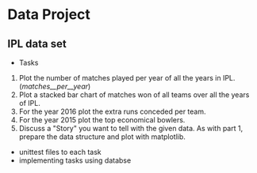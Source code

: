 Data Project
============ 
## IPL data set

* Tasks
1. Plot the number of matches played per year of all the years in IPL.(_matches__per__year_)
2. Plot a stacked bar chart of matches won of all teams over all the years of IPL.
3. For the year 2016 plot the extra runs conceded per team.
4. For the year 2015 plot the top economical bowlers.
5. Discuss a "Story" you want to tell with the given data. As with part 1, prepare the data structure and plot with matplotlib.
* unittest files to each task
* implementing tasks using databse 


